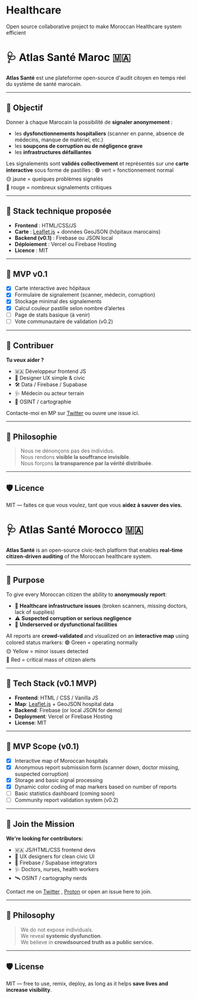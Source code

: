 # Healthcare
Open source collaborative project to make Moroccan Healthcare system efficient

# 🩺 Atlas Santé Maroc 🇲🇦

**Atlas Santé** est une plateforme open-source d'audit citoyen en temps réel du système de santé marocain.

---

## 🎯 Objectif

Donner à chaque Marocain la possibilité de **signaler anonymement** :
- les **dysfonctionnements hospitaliers** (scanner en panne, absence de médecins, manque de matériel, etc.)
- les **soupçons de corruption ou de négligence grave**
- les **infrastructures défaillantes**

Les signalements sont **validés collectivement** et représentés sur une **carte interactive** sous forme de pastilles :
🟢 vert = fonctionnement normal  
🟡 jaune = quelques problèmes signalés  
🔴 rouge = nombreux signalements critiques

---

## 🧱 Stack technique proposée

- **Frontend** : HTML/CSS/JS
- **Carte** : [Leaflet.js](https://leafletjs.com/) + données GeoJSON (hôpitaux marocains)
- **Backend (v0.1)** : Firebase ou JSON local
- **Déploiement** : Vercel ou Firebase Hosting
- **Licence** : MIT

---

## 🚀 MVP v0.1

- [x] Carte interactive avec hôpitaux
- [x] Formulaire de signalement (scanner, médecin, corruption)
- [x] Stockage minimal des signalements
- [x] Calcul couleur pastille selon nombre d’alertes
- [ ] Page de stats basique (à venir)
- [ ] Vote communautaire de validation (v0.2)

---

## 🤝 Contribuer

**Tu veux aider ?**

- 🇲🇦 Développeur frontend JS
- 🧭 Designer UX simple & civic
- 🛠️ Data / Firebase / Supabase
- 🩺 Médecin ou acteur terrain
- 📡 OSINT / cartographie

Contacte-moi en MP sur [Twitter](https://twitter.com/TheThaumazein) ou ouvre une issue ici.

---

## 📜 Philosophie

> Nous ne dénonçons pas des individus.  
> Nous rendons **visible la souffrance invisible**.  
> Nous forçons **la transparence par la vérité distribuée**.

---

## 🛡️ Licence

MIT — faites ce que vous voulez, tant que vous **aidez à sauver des vies.**













# 🩺 Atlas Santé Morocco 🇲🇦

**Atlas Santé** is an open-source civic-tech platform that enables **real-time citizen-driven auditing** of the Moroccan healthcare system.

---

## 🎯 Purpose

To give every Moroccan citizen the ability to **anonymously report**:

- 🏥 **Healthcare infrastructure issues** (broken scanners, missing doctors, lack of supplies)
- ⚠️ **Suspected corruption or serious negligence**
- 🧱 **Underserved or dysfunctional facilities**

All reports are **crowd-validated** and visualized on an **interactive map** using colored status markers:
🟢 Green = operating normally  
🟡 Yellow = minor issues detected  
🔴 Red = critical mass of citizen alerts

---

## 🧱 Tech Stack (v0.1 MVP)

- **Frontend**: HTML / CSS / Vanilla JS
- **Map**: [Leaflet.js](https://leafletjs.com/) + GeoJSON hospital data
- **Backend**: Firebase (or local JSON for demo)
- **Deployment**: Vercel or Firebase Hosting
- **License**: MIT

---

## 🚀 MVP Scope (v0.1)

- [x] Interactive map of Moroccan hospitals
- [x] Anonymous report submission form (scanner down, doctor missing, suspected corruption)
- [x] Storage and basic signal processing
- [x] Dynamic color coding of map markers based on number of reports
- [ ] Basic statistics dashboard (coming soon)
- [ ] Community report validation system (v0.2)

---

## 🤝 Join the Mission

**We're looking for contributors:**

- 🇲🇦 JS/HTML/CSS frontend devs
- 🧠 UX designers for clean civic UI
- 🔧 Firebase / Supabase integrators
- 🩺 Doctors, nurses, health workers
- 🛰️ OSINT / cartography nerds

Contact me on [Twitter](https://twitter.com/TheThaumazein) , [Proton](TachkhisHealth@proton.me) or open an issue here to join.

---

## 📜 Philosophy

> We do not expose individuals.  
> We reveal **systemic dysfunction**.  
> We believe in **crowdsourced truth as a public service.**

---

## 🛡️ License

MIT — free to use, remix, deploy, as long as it helps **save lives and increase visibility**.







